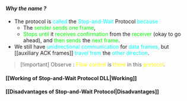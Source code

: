 #### *Why the name ?*
- The protocol is <span style="color:#00ffff">called</span> the <span style="color:#00ffff">Stop-and-Wait</span> Protocol <span style="color:#00ffff">because</span> 
	- The <span style="color:#01ff07">sender sends</span> <span style="color:#01ff07">one frame</span>,
	- <span style="color:#01ff07">Stops until</span> it <span style="color:#01ff07">receives confirmation</span> from the <span style="color:#01ff07">receiver</span> (okay to go ahead), and <span style="color:#01ff07">then sends</span> the <span style="color:#01ff07">next frame</span>. 
-  We still have <span style="color:#00ffff">unidirectional communication</span> for <span style="color:#00ffff">data frames,</span> but [[auxiliary ACK frames]]  <span style="color:#00ffff">travel from</span> the <span style="color:#00ffff">other direction</span>.

>[!important] Observe :
><span style="color:#fffd01">Flow control</span> is <span style="color:#fffd01">there</span> in this <span style="color:#fffd01">protocol</span>.
#### [[Working of Stop-and-Wait Protocol DLL|Working]]
#### [[Disadvantages of Stop-and-Wait Protocol|Disadvantages]]

